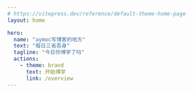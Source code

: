 ```yaml
---
# https://vitepress.dev/reference/default-theme-home-page
layout: home

hero:
  name: "aymoc写博客的地方"
  text: "每日三省吾身"
  tagline: "今日你博学了吗"
  actions:
    - theme: brand
      text: 开始博学
      link: /overview
---
```

